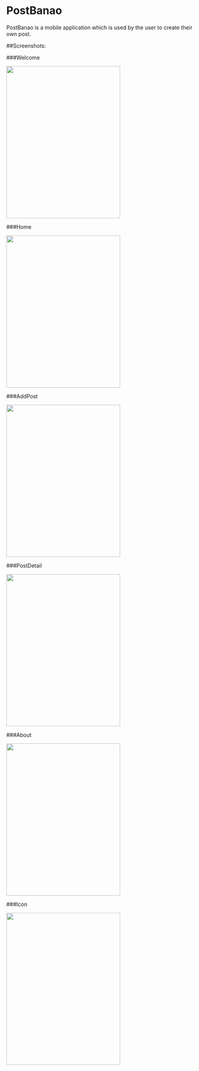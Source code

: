 # PostBanao

PostBanao is a mobile application which is used by the user to create their own post.

##Screenshots:

###Welcome

<img src="https://user-images.githubusercontent.com/56965636/138414440-895d8a4c-6f25-4969-9b99-166fdedb1322.jpg" height="400" width="300">

###Home

<img src="https://user-images.githubusercontent.com/56965636/138414534-ee03396b-2e52-4506-994b-58b507b8cce4.jpg" height="400" width="300">

###AddPost

<img src="https://user-images.githubusercontent.com/56965636/138414604-194c1bcb-b57c-4450-87da-62f6b8153461.jpg" height="400" width="300">

###PostDetail

<img src="https://user-images.githubusercontent.com/56965636/138414693-c3ddccb8-8d77-46c8-90cd-cc169664788e.jpg" height="400" width="300">

###About

<img src="https://user-images.githubusercontent.com/56965636/138414786-33765532-6c64-4928-86d3-7f89b4a18f63.jpg" height="400" width="300">

###Icon

<img src="https://user-images.githubusercontent.com/56965636/138414930-24bb1642-5350-4e57-870c-0ba7f1b749a9.jpg" height="400" width="300">
